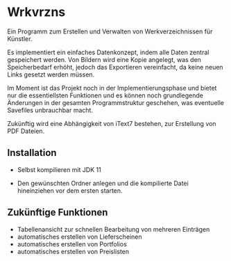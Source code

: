 # Wrkvrzns

Ein Programm zum Erstellen und Verwalten von Werkverzeichnissen für Künstler.

Es implementiert ein einfaches Datenkonzept, indem alle Daten zentral gespeichert werden.
Von Bildern wird eine Kopie angelegt, was den Speicherbedarf erhöht, jedoch das Exportieren vereinfacht, da keine neuen Links gesetzt werden müssen.

Im Moment ist das Projekt noch in der Implementierungsphase und bietet nur die essentiellsten Funktionen und es 
können noch grundlegende Änderungen in der gesamten Programmstruktur geschehen, was eventuelle Savefiles unbrauchbar macht.

Zukünftig wird eine Abhängigkeit von iText7 bestehen, zur Erstellung von PDF Dateien.


## Installation

- Selbst kompilieren mit JDK 11

- Den gewünschten Ordner anlegen und die kompilierte Datei hineinziehen vor dem ersten starten.

## Zukünftige Funktionen

- Tabellenansicht zur schnellen Bearbeitung von mehreren Einträgen
- automatisches erstellen von Lieferscheinen 
- automatisches erstellen von Portfolios
- automatisches erstellen von Preislisten